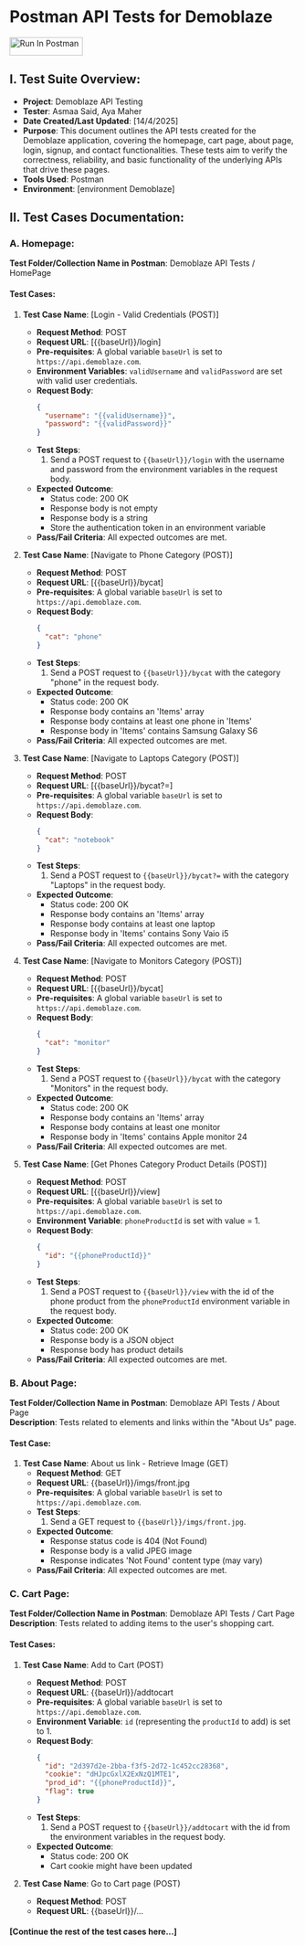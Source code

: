 # Postman API Tests for Demoblaze

[<img src="https://run.pstmn.io/button.svg" alt="Run In Postman" style="width: 128px; height: 32px;">](https://god.gw.postman.com/run-collection/43742582-f64259a9-2305-4283-ad03-4904e6cc132b?action=collection%2Ffork&source=rip_markdown&collection-url=entityId%3D43742582-f64259a9-2305-4283-ad03-4904e6cc132b%26entityType%3Dcollection%26workspaceId%3D3240b3df-fcce-48ba-b621-1ca9db45a36a)

## I. Test Suite Overview:
- **Project**: Demoblaze API Testing
- **Tester**: Asmaa Said, Aya Maher
- **Date Created/Last Updated**: [14/4/2025]
- **Purpose**: This document outlines the API tests created for the Demoblaze application, covering the homepage, cart page, about page, login, signup, and contact functionalities. These tests aim to verify the correctness, reliability, and basic functionality of the underlying APIs that drive these pages.
- **Tools Used**: Postman
- **Environment**: [environment Demoblaze]

## II. Test Cases Documentation:

### A. Homepage:
**Test Folder/Collection Name in Postman**: Demoblaze API Tests / HomePage

#### Test Cases:

1. **Test Case Name**: [Login - Valid Credentials (POST)]  
   - **Request Method**: POST  
   - **Request URL**: [{{baseUrl}}/login]  
   - **Pre-requisites**: A global variable `baseUrl` is set to `https://api.demoblaze.com`.  
   - **Environment Variables**: `validUsername` and `validPassword` are set with valid user credentials.  
   - **Request Body**:  
     ```json
     { 
       "username": "{{validUsername}}", 
       "password": "{{validPassword}}"
     }
     ```  
   - **Test Steps**:
     1. Send a POST request to `{{baseUrl}}/login` with the username and password from the environment variables in the request body.  
   - **Expected Outcome**:
     - Status code: 200 OK
     - Response body is not empty
     - Response body is a string
     - Store the authentication token in an environment variable
   - **Pass/Fail Criteria**: All expected outcomes are met.

2. **Test Case Name**: [Navigate to Phone Category (POST)]  
   - **Request Method**: POST  
   - **Request URL**: [{{baseUrl}}/bycat]  
   - **Pre-requisites**: A global variable `baseUrl` is set to `https://api.demoblaze.com`.  
   - **Request Body**:  
     ```json
     { 
       "cat": "phone"
     }
     ```  
   - **Test Steps**:
     1. Send a POST request to `{{baseUrl}}/bycat` with the category "phone" in the request body.  
   - **Expected Outcome**:
     - Status code: 200 OK
     - Response body contains an 'Items' array
     - Response body contains at least one phone in 'Items'
     - Response body in 'Items' contains Samsung Galaxy S6
   - **Pass/Fail Criteria**: All expected outcomes are met.

3. **Test Case Name**: [Navigate to Laptops Category (POST)]  
   - **Request Method**: POST  
   - **Request URL**: [{{baseUrl}}/bycat?=]  
   - **Pre-requisites**: A global variable `baseUrl` is set to `https://api.demoblaze.com`.  
   - **Request Body**:  
     ```json
     { 
       "cat": "notebook"
     }
     ```  
   - **Test Steps**:
     1. Send a POST request to `{{baseUrl}}/bycat?=` with the category "Laptops" in the request body.  
   - **Expected Outcome**:
     - Status code: 200 OK
     - Response body contains an 'Items' array
     - Response body contains at least one laptop
     - Response body in 'Items' contains Sony Vaio i5
   - **Pass/Fail Criteria**: All expected outcomes are met.

4. **Test Case Name**: [Navigate to Monitors Category (POST)]  
   - **Request Method**: POST  
   - **Request URL**: [{{baseUrl}}/bycat]  
   - **Pre-requisites**: A global variable `baseUrl` is set to `https://api.demoblaze.com`.  
   - **Request Body**:  
     ```json
     { 
       "cat": "monitor"
     }
     ```  
   - **Test Steps**:
     1. Send a POST request to `{{baseUrl}}/bycat` with the category "Monitors" in the request body.  
   - **Expected Outcome**:
     - Status code: 200 OK
     - Response body contains an 'Items' array
     - Response body contains at least one monitor
     - Response body in 'Items' contains Apple monitor 24
   - **Pass/Fail Criteria**: All expected outcomes are met.

5. **Test Case Name**: [Get Phones Category Product Details (POST)]  
   - **Request Method**: POST  
   - **Request URL**: [{{baseUrl}}/view]  
   - **Pre-requisites**: A global variable `baseUrl` is set to `https://api.demoblaze.com`.  
   - **Environment Variable**: `phoneProductId` is set with value = 1.  
   - **Request Body**:  
     ```json
     { 
       "id": "{{phoneProductId}}"
     }
     ```  
   - **Test Steps**:
     1. Send a POST request to `{{baseUrl}}/view` with the id of the phone product from the `phoneProductId` environment variable in the request body.  
   - **Expected Outcome**:
     - Status code: 200 OK
     - Response body is a JSON object
     - Response body has product details
   - **Pass/Fail Criteria**: All expected outcomes are met.

### B. About Page:
**Test Folder/Collection Name in Postman**: Demoblaze API Tests / About Page  
**Description**: Tests related to elements and links within the "About Us" page.

#### Test Case:

1. **Test Case Name**: About us link - Retrieve Image (GET)  
   - **Request Method**: GET  
   - **Request URL**: {{baseUrl}}/imgs/front.jpg  
   - **Pre-requisites**: A global variable `baseUrl` is set to `https://api.demoblaze.com`.  
   - **Test Steps**:
     1. Send a GET request to `{{baseUrl}}/imgs/front.jpg`.  
   - **Expected Outcome**:
     - Response status code is 404 (Not Found)
     - Response body is a valid JPEG image  
     - Response indicates 'Not Found' content type (may vary)
   - **Pass/Fail Criteria**: All expected outcomes are met.

### C. Cart Page:
**Test Folder/Collection Name in Postman**: Demoblaze API Tests / Cart Page  
**Description**: Tests related to adding items to the user's shopping cart.

#### Test Cases:

1. **Test Case Name**: Add to Cart (POST)  
   - **Request Method**: POST  
   - **Request URL**: {{baseUrl}}/addtocart  
   - **Pre-requisites**: A global variable `baseUrl` is set to `https://api.demoblaze.com`.  
   - **Environment Variable**: `id` (representing the `productId` to add) is set to 1.  
   - **Request Body**:  
     ```json
     { 
       "id": "2d397d2e-2bba-f3f5-2d72-1c452cc28368", 
       "cookie": "dHJpcGxlX2ExNzQ1MTE1", 
       "prod_id": "{{phoneProductId}}", 
       "flag": true
     }
     ```  
   - **Test Steps**:
     1. Send a POST request to `{{baseUrl}}/addtocart` with the id from the environment variables in the request body.  
   - **Expected Outcome**:
     - Status code: 200 OK
     - Cart cookie might have been updated

2. **Test Case Name**: Go to Cart page (POST)  
   - **Request Method**: POST  
   - **Request URL**: {{baseUrl}}/...

#### [Continue the rest of the test cases here...]
